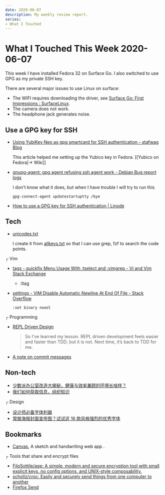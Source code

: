 ```yaml
---
date: 2020-06-07
description: My weekly review report.
series:
- What I Touched
---
```


# What I Touched This Week 2020-06-07

This week I have installed Fedora 32 on Surface Go. I also switched to use GPG as my private SSH key.

There are several major issues to use Linux on surface:

* The WIFI requires downloading the driver, see [Surface Go: First Impressions : SurfaceLinux](https://www.reddit.com/r/SurfaceLinux/comments/94hjxv/surface_go_first_impressions/).
* The camera does not work.
* The headphone jack generates noise.

<!--more-->

## Use a GPG key for SSH

* [Using YubiKey Neo as gpg smartcard for SSH authentication - stafwag Blog](https://stafwag.github.io/blog/blog/2015/06/16/using-yubikey-neo-as-gpg-smartcard-for-ssh-authentication/)

    This article helped me setting up the Yubico key in Fedora. [[Yubico on Fedora|→ Wiki]]

* [gnupg-agent: gpg agent refusing ssh agent work - Debian Bug report logs](https://bugs.debian.org/cgi-bin/bugreport.cgi?bug=835394)

    I don't know what it does, but when I have trouble I will try to run this

    ```
    gpg-connect-agent updatestartuptty /bye
    ```

* [How to use a GPG key for SSH authentication | Linode](https://www.linode.com/docs/guides/gpg-key-for-ssh-authentication/)

## Tech

* [unicodes.txt](https://gist.github.com/f80a5f885946e10f3b42cc1e0392192b)

    I create it from [allkeys.txt](http://www.unicode.org/Public/UCA/12.0.0/allkeys.txt) so that I can use grep, fzf to search the code points.

┌ Vim

* [tags - quickfix Menu Usage With :tselect and :vimgrep - Vi and Vim Stack Exchange](https://vi.stackexchange.com/questions/21758/quickfix-menu-usage-with-tselect-and-vimgrep)

    * :ltag

* [settings - VIM Disable Automatic Newline At End Of File - Stack Overflow](http://stackoverflow.com/questions/1050640/vim-disable-automatic-newline-at-end-of-file)

    ```
    :set binary noeol
    ```

┌ Programming

* [REPL Driven Design](http://blog.cleancoder.com/uncle-bob/2020/05/27/ReplDrivenDesign.html)

    > So I’ve learned my lesson. REPL driven development feels easier and faster than TDD; but it is not. Next time, it’s back to TDD for me.

* [A note on commit messages](https://bitcrowd.dev/a-note-on-commit-messages)

## Non-tech

* [少数派办公室改造大揭秘，健康与效率兼顾的环境长啥样？](https://sspai.com/post/60762)
* [我们如何获取信息，组织知识](https://mp.weixin.qq.com/s/0tLF_cTbLGgQr1_-kNPFXg)

┌ Design

* [设计师必备字体利器](https://www.hellofont.cn/home)
* [常做海报封面宣传图？试试这 16 款风格强烈的优秀字体](https://sspai.com/post/60768)

## Bookmarks

* [Canvas](https://canvas.apps.chrome), A sketch and handwriting web app .

┌ Tools that share and encrypt files

* [FiloSottile/age: A simple, modern and secure encryption tool with small explicit keys, no config options, and UNIX-style composability.](https://github.com/FiloSottile/age)
* [schollz/croc: Easily and securely send things from one computer to another](https://github.com/schollz/croc)
* [Firefox Send](https://send.firefox.com/)

[Yubico on Fedora]: https://kb.iany.me/para/lets/y/Yubikey/Yubico+on+Fedora